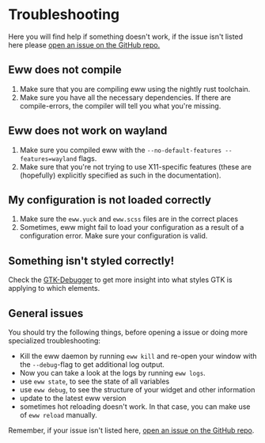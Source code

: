 # Troubleshooting

Here you will find help if something doesn't work, if the issue isn't listed here please [open an issue on the GitHub repo.](https://github.com/elkowar/eww/issues)

## Eww does not compile

1. Make sure that you are compiling eww using the nightly rust toolchain.
2. Make sure you have all the necessary dependencies. If there are compile-errors, the compiler will tell you what you're missing.

## Eww does not work on wayland

1. Make sure you compiled eww with the `--no-default-features --features=wayland` flags.
2. Make sure that you're not trying to use X11-specific features (these are (hopefully) explicitly specified as such in the documentation).

## My configuration is not loaded correctly

1. Make sure the `eww.yuck` and `eww.scss` files are in the correct places
2. Sometimes, eww might fail to load your configuration as a result of a configuration error. Make sure your configuration is valid.

## Something isn't styled correctly!

Check the [GTK-Debugger](working_with_gtk.md#gtk-debugger) to get more insight into what styles GTK is applying to which elements.

## General issues

You should try the following things, before opening a issue or doing more specialized troubleshooting:

-   Kill the eww daemon by running `eww kill` and re-open your window with the `--debug`-flag to get additional log output.
-   Now you can take a look at the logs by running `eww logs`.
-   use `eww state`, to see the state of all variables
-   use `eww debug`, to see the structure of your widget and other information
-   update to the latest eww version
-   sometimes hot reloading doesn't work. In that case, you can make use of `eww reload` manually.

Remember, if your issue isn't listed here, [open an issue on the GitHub repo](https://github.com/elkowar/eww/issues).
